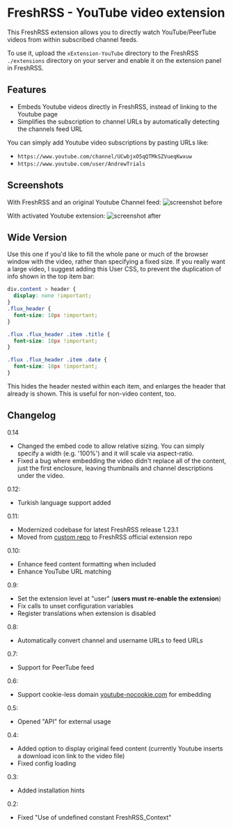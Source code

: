 # FreshRSS - YouTube video extension

This FreshRSS extension allows you to directly watch YouTube/PeerTube videos from within subscribed channel feeds.

To use it, upload the ```xExtension-YouTube``` directory to the FreshRSS `./extensions` directory on your server and enable it on the extension panel in FreshRSS.

## Features

- Embeds Youtube videos directly in FreshRSS, instead of linking to the Youtube page
- Simplifies the subscription to channel URLs by automatically detecting the channels feed URL

You can simply add Youtube video subscriptions by pasting URLs like:
- `https://www.youtube.com/channel/UCwbjxO5qQTMkSZVueqKwxuw`
- `https://www.youtube.com/user/AndrewTrials`

## Screenshots

With FreshRSS and an original Youtube Channel feed:
![screenshot before](https://github.com/kevinpapst/freshrss-youtube/blob/screenshot-readme/before.png?raw=true "Without this extension the video is not shown")

With activated Youtube extension:
![screenshot after](https://github.com/kevinpapst/freshrss-youtube/blob/screenshot-readme/after.png?raw=true "After activating the extension you can enjoy your video directly in the FreshRSS stream")

## Wide Version

Use this one if you'd like to fill the whole pane or much of the browser window with the video, rather than specifying a fixed size.  If you really want a large video, I suggest adding this User CSS, to prevent the duplication of info shown in the top item bar:

``` css
div.content > header {
  display: none !important;
}
.flux_header {
  font-size: 18px !important;
}

.flux .flux_header .item .title {
  font-size: 18px !important;
}

.flux .flux_header .item .date {
  font-size: 18px !important;
}
```

This hides the header nested within each item, and enlarges the header that already is shown.  This is useful for non-video content, too.


## Changelog

0.14
- Changed the embed code to allow relative sizing.  You can simply specify a width (e.g. '100%') and it will scale via aspect-ratio.
- Fixed a bug where embedding the video didn't replace all of the content, just the first enclosure, leaving thumbnails and channel descriptions under the video.

0.12:
- Turkish language support added

0.11:
- Modernized codebase for latest FreshRSS release 1.23.1
- Moved from [custom repo](https://github.com/kevinpapst/freshrss-youtube) to FreshRSS official extension repo

0.10:
- Enhance feed content formatting when included
- Enhance YouTube URL matching

0.9:
- Set the extension level at "user" (**users must re-enable the extension**)
- Fix calls to unset configuration variables
- Register translations when extension is disabled

0.8:
- Automatically convert channel and username URLs to feed URLs

0.7:
- Support for PeerTube feed

0.6:
- Support cookie-less domain [youtube-nocookie.com](https://www.youtube-nocookie.com) for embedding

0.5:
- Opened "API" for external usage

0.4:
- Added option to display original feed content (currently Youtube inserts a download icon link to the video file)
- Fixed config loading

0.3:
- Added installation hints

0.2:
- Fixed "Use of undefined constant FreshRSS_Context"

